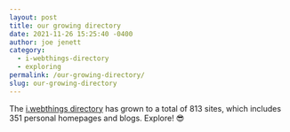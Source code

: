 ```yaml
---
layout: post
title: our growing directory
date: 2021-11-26 15:25:40 -0400
author: joe jenett
category:
  - i-webthings-directory
  - exploring
permalink: /our-growing-directory/
slug: our-growing-directory
---
```

The <a title="i.webthings directory" href="https://directory.joejenett.com/">i.webthings directory</a> has grown to a total of 813 sites, which includes 351 personal homepages and blogs. Explore! 😎